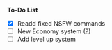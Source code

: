 **To-Do List**

- [x] Readd fixed NSFW commands
- [ ] New Economy system (?)
- [ ] Add level up system